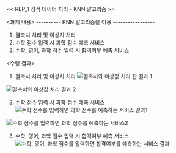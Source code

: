 << REP_1 성적 데이터 처리 - KNN 알고리즘 >>

<과제 내용>
 ---------- KNN 알고리즘을 이용 -----------------
1. 결측치 처리 및 이상치 처리
2. 수학 점수 입력 시 과학 점수 예측 서비스
3. 수학, 영어, 과학 점수 입력 시 합격여부 예측 서비스


<수행 결과>
1. 결측치 처리 및 이상치 처리
![결측치와 이상값 처리 한 결과 1](https://github.com/user-attachments/assets/1e8e1ea6-bd76-433d-bb03-a1ecaf4e2705)

![결측치와 이상값 처리 결과 2](https://github.com/user-attachments/assets/1409626e-49a2-4ee9-a218-555608f3dae9)

2. 수학 점수 임력 시 과학 점수 예측 서비스
![수학 점수를 입력하면 과학 점수를 예측하는 서비스 결과1](https://github.com/user-attachments/assets/2b6978c0-9c54-4f20-a9cd-dedd461e6c8f)

![수학 점수를 입력하면 과학 점수를 예측하는 서비스2](https://github.com/user-attachments/assets/2957c22a-70e1-499d-8d8f-da70d91cca0e)

3. 수학, 영어, 과학 점수 입력 시 합격여부 예측 서비스
![수학, 영어, 과학 점수를 입력하면 합격여부를 예측하는 서비스 결과](https://github.com/user-attachments/assets/48f6026e-bb83-4a5d-b7a8-d8b57195d3b1)
